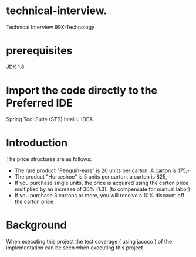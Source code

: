 # technical-interview.
Technical Interview 99X-Technology

# prerequisites 
JDK 1.8

# Import the code directly to the Preferred IDE
Spring Tool Suite (STS)
IntelliJ IDEA

# Introduction
The price structures are as follows:
- The rare product "Penguin-ears" is 20 units per carton. A carton is 175,-
- The product "Horseshoe" is 5 units per carton, a carton is 825,-
- If you purchase single units, the price is acquired using the carton price multiplied by an increase of
30% (1.3). (to compensate for manual labor)
- If you purchase 3 cartons or more, you will receive a 10% discount off the carton price

# Background 
When executing this project the test coverage ( using jacoco ) of the implementation can be seen when executing this project

